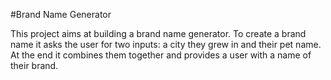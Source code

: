 #Brand Name Generator

This project aims at building a brand name generator. To create a brand name it asks the user for two inputs: a city they grew in and their pet name. 
At the end it combines them together and provides a user with a name of their brand.

